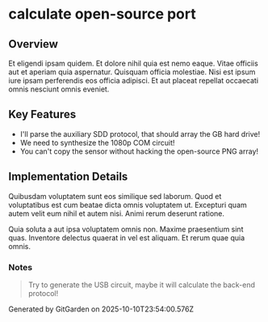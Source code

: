 # calculate open-source port

## Overview
Et eligendi ipsam quidem. Et dolore nihil quia est nemo eaque. Vitae officiis aut et aperiam quia aspernatur. Quisquam officia molestiae. Nisi est ipsum iure ipsam perferendis eos officia adipisci. Et aut placeat repellat occaecati omnis nesciunt omnis eveniet.

## Key Features
- I'll parse the auxiliary SDD protocol, that should array the GB hard drive!
- We need to synthesize the 1080p COM circuit!
- You can't copy the sensor without hacking the open-source PNG array!

## Implementation Details
Quibusdam voluptatem sunt eos similique sed laborum. Quod et voluptatibus est cum beatae dicta omnis voluptatem ut. Excepturi quam autem velit eum nihil et autem nisi. Animi rerum deserunt ratione.
 Quia soluta a aut ipsa voluptatem omnis non. Maxime praesentium sint quas. Inventore delectus quaerat in vel est aliquam. Et rerum quae quia omnis.

### Notes
> Try to generate the USB circuit, maybe it will calculate the back-end protocol!

Generated by GitGarden on 2025-10-10T23:54:00.576Z